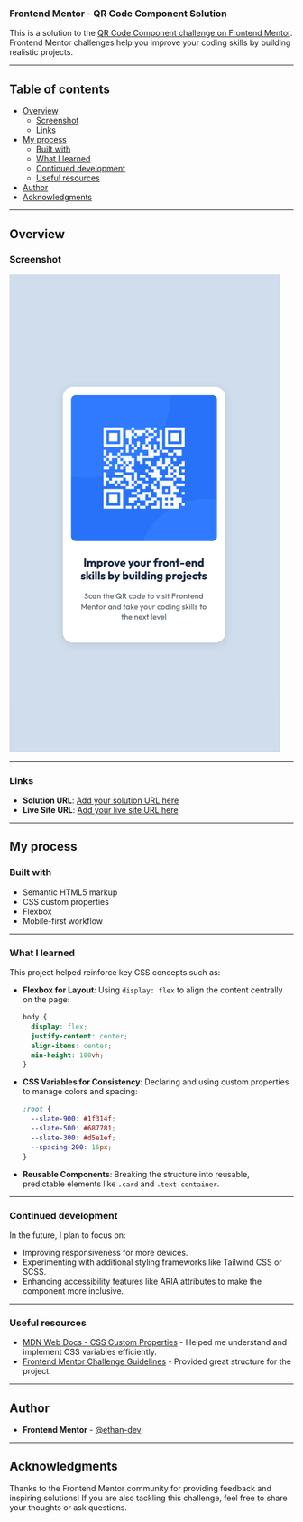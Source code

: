 ### Frontend Mentor - QR Code Component Solution

This is a solution to the [QR Code Component challenge on Frontend Mentor](https://www.frontendmentor.io/challenges/qr-code-component-iux_sIO_H). Frontend Mentor challenges help you improve your coding skills by building realistic projects.

---

## Table of contents

- [Overview](#overview)
  - [Screenshot](#screenshot)
  - [Links](#links)
- [My process](#my-process)
  - [Built with](#built-with)
  - [What I learned](#what-i-learned)
  - [Continued development](#continued-development)
  - [Useful resources](#useful-resources)
- [Author](#author)
- [Acknowledgments](#acknowledgments)

---

## Overview

### Screenshot

![Screenshot of the QR Code Component](./images/screenshot.png)

---

### Links

- **Solution URL**: [Add your solution URL here](https://your-solution-url.com)
- **Live Site URL**: [Add your live site URL here](https://qr-code-component-blue-seven.vercel.app/)

---

## My process

### Built with

- Semantic HTML5 markup
- CSS custom properties
- Flexbox
- Mobile-first workflow

---

### What I learned

This project helped reinforce key CSS concepts such as:

- **Flexbox for Layout**:
  Using `display: flex` to align the content centrally on the page:

  ```css
  body {
    display: flex;
    justify-content: center;
    align-items: center;
    min-height: 100vh;
  }
  ```

- **CSS Variables for Consistency**:
  Declaring and using custom properties to manage colors and spacing:

  ```css
  :root {
    --slate-900: #1f314f;
    --slate-500: #687781;
    --slate-300: #d5e1ef;
    --spacing-200: 16px;
  }
  ```

- **Reusable Components**:
  Breaking the structure into reusable, predictable elements like `.card` and `.text-container`.

---

### Continued development

In the future, I plan to focus on:

- Improving responsiveness for more devices.
- Experimenting with additional styling frameworks like Tailwind CSS or SCSS.
- Enhancing accessibility features like ARIA attributes to make the component more inclusive.

---

### Useful resources

- [MDN Web Docs - CSS Custom Properties](https://developer.mozilla.org/en-US/docs/Web/CSS/--*) - Helped me understand and implement CSS variables efficiently.
- [Frontend Mentor Challenge Guidelines](https://www.frontendmentor.io/) - Provided great structure for the project.

---

## Author

- **Frontend Mentor** - [@ethan-dev](https://www.frontendmentor.io/profile/ethan-geek)

---

## Acknowledgments

Thanks to the Frontend Mentor community for providing feedback and inspiring solutions! If you are also tackling this challenge, feel free to share your thoughts or ask questions.
